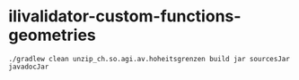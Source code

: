 # ilivalidator-custom-functions-geometries

```
./gradlew clean unzip_ch.so.agi.av.hoheitsgrenzen build jar sourcesJar javadocJar
```